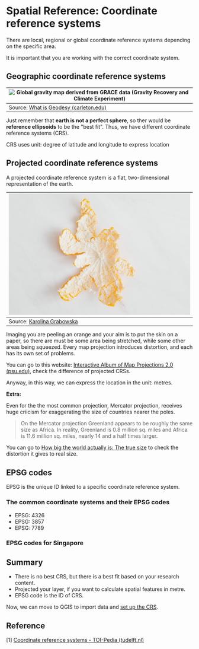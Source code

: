 # Spatial Reference: Coordinate reference systems

There are local, regional or global coordinate reference systems depending on the specific area.

It is important that you are working with the correct coordinate system.

## Geographic coordinate reference systems

| ![Global gravity map derived from GRACE data (Gravity Recovery and Climate Experiment)](https://d32ogoqmya1dw8.cloudfront.net/images/getsi/geodesy/gravity_map_earth.v2.gif) |
| ------------------------------------------------------------ |
| Source: [What is Geodesy (carleton.edu)](https://serc.carleton.edu/getsi/geodesy/index.html) |

Just remember that **earth is not a perfect sphere**, so ther would be **reference ellipsoids** to be the "best fit". Thus, we have different coordinate reference systems (CRS).

CRS uses unit: degree of latitude and longitude to express location

## Projected coordinate reference systems

A projected coordinate reference system is a flat, two-dimensional representation of the earth.

| ![](../../imgs/crs_001.jpeg)                                 |
| ------------------------------------------------------------ |
| Source: [Karolina Grabowska](https://www.pexels.com/photo/orange-peel-on-white-surface-5978638/) |

Imaging you are peeling an orange and your aim is to put the skin on a paper, so there are must be some area being stretched, while some other areas being squeezed. Every map projection introduces distortion, and each has its own set of problems. 

You can go to this website: [Interactive Album of Map Projections 2.0 (psu.edu)](https://projections.mgis.psu.edu/), check the difference of projected CRSs.

Anyway, in this way, we can express the location in the unit: metres.

**Extra:**

Even for the the most common projection, Mercator projection, receives huge criicism for exaggerating the size of countries nearer the poles. 

> On the Mercator projection Greenland appears to be roughly the same size as Africa. In reality, Greenland is 0.8 million sq. miles and Africa is 11.6 million sq. miles, nearly 14 and a half times larger.

You can go to [How big the world actually is: The true size](https://www.thetruesize.com/) to check the distortion it gives to real size.

## EPSG codes

EPSG is the unique ID linked to a specific coordinate reference system.

### The common coordinate systems and their EPSG codes

- EPSG: 4326
- EPSG: 3857
- EPSG: 7789

### EPSG codes for Singapore

## Summary

- There is no best CRS, but there is a best fit based on your research content.
- Projected your layer, if you want to calculate spatial features in metre.
- EPSG code is the ID of CRS.



Now, we can move to QGIS to import data and [set up the CRS](./crsinqgis.md).

## Reference

[1] [Coordinate reference systems - TOI-Pedia (tudelft.nl)](http://wiki.bk.tudelft.nl/toi-pedia/Coordinate_reference_systems)